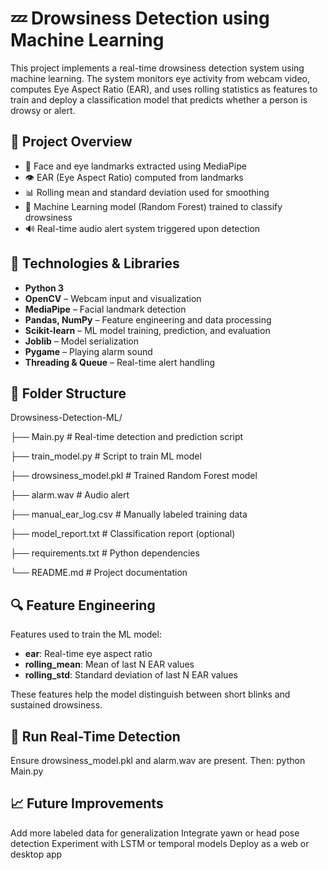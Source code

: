 # 💤 Drowsiness Detection using Machine Learning

This project implements a real-time drowsiness detection system using machine learning. The system monitors eye activity from webcam video, computes Eye Aspect Ratio (EAR), and uses rolling statistics as features to train and deploy a classification model that predicts whether a person is drowsy or alert.


## 🧠 Project Overview

- 🧍 Face and eye landmarks extracted using MediaPipe
- 👁️ EAR (Eye Aspect Ratio) computed from landmarks
- 📊 Rolling mean and standard deviation used for smoothing
- 🤖 Machine Learning model (Random Forest) trained to classify drowsiness
- 🔊 Real-time audio alert system triggered upon detection


## 🔧 Technologies & Libraries

- **Python 3**
- **OpenCV** – Webcam input and visualization
- **MediaPipe** – Facial landmark detection
- **Pandas, NumPy** – Feature engineering and data processing
- **Scikit-learn** – ML model training, prediction, and evaluation
- **Joblib** – Model serialization
- **Pygame** – Playing alarm sound
- **Threading & Queue** – Real-time alert handling


## 📁 Folder Structure

Drowsiness-Detection-ML/

├── Main.py # Real-time detection and prediction script

├── train_model.py # Script to train ML model

├── drowsiness_model.pkl # Trained Random Forest model

├── alarm.wav # Audio alert

├── manual_ear_log.csv # Manually labeled training data

├── model_report.txt # Classification report (optional)

├── requirements.txt # Python dependencies

└── README.md # Project documentation


## 🔍 Feature Engineering

Features used to train the ML model:
- **ear**: Real-time eye aspect ratio
- **rolling_mean**: Mean of last N EAR values
- **rolling_std**: Standard deviation of last N EAR values

These features help the model distinguish between short blinks and sustained drowsiness.

## 🚀 Run Real-Time Detection

Ensure drowsiness_model.pkl and alarm.wav are present. Then:
python Main.py

## 📈 Future Improvements

Add more labeled data for generalization
Integrate yawn or head pose detection
Experiment with LSTM or temporal models
Deploy as a web or desktop app
